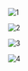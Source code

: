 
![1](https://github.com/ashiqul50021/imagesForCITEcom/assets/74920403/3043fcaf-0e79-475c-acd1-a68d912c1f22)

![2](https://github.com/ashiqul50021/imagesForCITEcom/assets/74920403/61c9651e-6742-4628-bff5-6702cc5331a6)

![3](https://github.com/ashiqul50021/imagesForCITEcom/assets/74920403/36757965-527e-4166-aa17-3aea1857fb9d)

![4](https://github.com/ashiqul50021/imagesForCITEcom/assets/74920403/58e70163-6819-49ea-9c4f-88b95f05b161)
